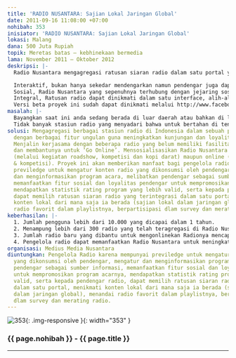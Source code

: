 ```yaml
---
title: 'RADIO NUSANTARA: Sajian Lokal Jaringan Global'
date: 2011-09-16 11:08:00 +07:00
nohibah: 353
inisiator: 'RADIO NUSANTARA: Sajian Lokal Jaringan Global'
lokasi: Malang
dana: 500 Juta Rupiah
topik: Meretas batas – kebhinekaan bermedia
lama: November 2011 – Oktober 2012
deskripsi: |-
  Radio Nusantara mengagregasi ratusan siaran radio dalam satu portal yang telah terintegrasi dengan jejaring sosial dan website masing-masing stasiun radio. Berbeda dengan portal-portal radio yang lain, konsep yang kami ajukan lebih ber-ISI.

  Interaktif, bukan hanya sekedar mendengarkan namun pendengar juga dapat terlibat aktif sebagai sumber informasi. Melalui beberapa fitur yang dapat ditautkan dengan berbagai media juga pertukaran informasi dari berbagai sumber menjadikan Radio Nusantara menjadi lebih menarik untuk dikonsumsi.
  Sosial, Radio Nusantara yang sepenuhnya terhubung dengan jejaring sosial bertujuan untuk memperluas penyebaran konten lokal yang diterbitkan oleh radio. Pengunjung dapat merekomendasikan program radio yang ia sukai kepada teman-teman di jejaring sosialnya.
  Integral, Ratusan radio dapat dinikmati dalam satu interface, alih-alih susah mengingat alamat website radio di seluruh indonesia, di sini pengunjung dapat mencari, memfilter dan menyusun radio-radio favoritnya dalam sebuah playlist. Radio Nusantara juga mengagregasi konten dari berbagai media yang berhubungan dengan genre radio yang didengarkan untuk kemudian direkomendasikan sebagai informasi tambahan.
  Versi beta proyek ini sudah dapat dinikmati melalui http://www.facebook.com/medianusantara
masalah: |-
  Bayangkan saat ini anda sedang berada di luar daerah atau bahkan di luar negeri. Tiba-tiba anda mendapatkan pesan singkat dari seorang teman berisi,”Dengarkan siaran langsung sidang putusan kasus korupsi Pak XXX di Radio XXX, Live Now!”. Radio XXX adalah radio lokal di kota anda, namun radius siarannya tidak mampu menjangkau posisi dimana anda berada saat ini. Apa yang akan anda lakukan?
  Tidak banyak stasiun radio yang menyadari bahwa untuk bertahan di tengah persaingan media, mereka harus mengekspansi cakupan siarannya menjadi lebih global melalui saluran streaming. Karena ada banyak pendengar yang ingin mendengarkan konten lokal namun terkendala oleh jarak. Selain itu belum adanya sebuah portal yang mampu menampilkan siaran berbagai radio di Indonesia secara representatif. Jika adapun sifatnya adalah monolog, pendengar hanya diberikan sajian informasi tanpa ada kesempatan untuk berinteraksi lebih jauh dengan cara memberikan umpan balik.
solusi: Mengagregasi berbagai stasiun radio di Indonesia dalam sebuah portal dan mengemasnya
  dengan berbagai fitur ungulan guna meningkatkan kunjungan dan loyalitas pendengar.
  Menjalin kerjasama dengan beberapa radio yang belum memiliki fasilitas streaming
  dan membantunya untuk ‘Go Online’. Mensosialisasikan Radio Nusantara secara off-line
  (melalui kegiatan roadshow, kompetisi dan kopi darat) maupun online (kerjasama media
  & kompetisi). Proyek ini akan memberikan manfaat bagi pengelola radio karena mempunyai
  previledge untuk mengatur konten radio yang dikonsumsi oleh pendengar, mengatur
  dan menginformasikan program acara, melibatkan pendengar sebagai sumber informasi,
  memanfaatkan fitur sosial dan loyalitas pendengar untuk mempromosikan program acarnya,
  mendapatkan statistik rating program yang lebih valid, serta kepada pendengar radio,
  dapat memilih ratusan siaran radio yang terintegrasi dalam satu portal, menikmati
  konten lokal dari mana saja ia berada (sajian lokal dalam jaringan global), menandai
  radio favorit dalam playlistnya, berpartisipasi dlam survey dan merating radio.
keberhasilan: |-
  1. Jumlah pengguna lebih dari 10.000 yang dicapai dalam 1 tahun.
  2. Menampung lebih dari 300 radio yang telah teragregasi di Radio Nusantara.
  3. Jumlah radio baru yang dibantu untuk mengonlinekan Radionya mencapai 100 radio.
  4. Pengelola radio dapat memanfaatkan Radio Nusantara untuk meningkatkan kuantitas dan loyalitas pendengar dengan memaksimalkan fungsi fitur-fitur yang telah disediakan.
organisasi: Medius Media Nusantara
diuntungkan: Pengelola Radio karena mempunyai previledge untuk mengatur konten radio
  yang dikonsumsi oleh pendengar, mengatur dan menginformasikan program acara, melibatkan
  pendengar sebagai sumber informasi, memanfaatkan fitur sosial dan loyalitas pendengar
  untuk mempromosikan program acarnya, mendapatkan statistik rating program yang lebih
  valid, serta kepada pendengar radio, dapat memilih ratusan siaran radio yang terintegrasi
  dalam satu portal, menikmati konten lokal dari mana saja ia berada (sajian lokal
  dalam jaringan global), menandai radio favorit dalam playlistnya, berpartisipasi
  dlam survey dan merating radio.
---
```


![353](/static/img/hibahcmb/353.png){: .img-responsive }{: width="353" }

### {{ page.nohibah }} - {{ page.title }}

---

